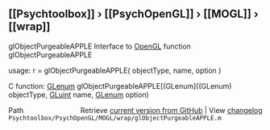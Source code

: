 ## [[Psychtoolbox]] &#8250; [[PsychOpenGL]] &#8250; [[MOGL]] &#8250; [[wrap]]

glObjectPurgeableAPPLE  Interface to [OpenGL](OpenGL) function glObjectPurgeableAPPLE  
  
usage:  r = glObjectPurgeableAPPLE( objectType, name, option )  
  
C function:  [GLenum](GLenum) glObjectPurgeableAPPLE[(GLenum]((GLenum) objectType, [GLuint](GLuint) name, [GLenum](GLenum) option)  




<div class="code_header" style="text-align:right;">
  <span style="float:left;">Path&nbsp;&nbsp;</span> <span class="counter">Retrieve <a href=
  "https://raw.github.com/Psychtoolbox-3/Psychtoolbox-3/beta/Psychtoolbox/PsychOpenGL/MOGL/wrap/glObjectPurgeableAPPLE.m">current version from GitHub</a> | View <a href=
  "https://github.com/Psychtoolbox-3/Psychtoolbox-3/commits/beta/Psychtoolbox/PsychOpenGL/MOGL/wrap/glObjectPurgeableAPPLE.m">changelog</a></span>
</div>
<div class="code">
  <code>Psychtoolbox/PsychOpenGL/MOGL/wrap/glObjectPurgeableAPPLE.m</code>
</div>


